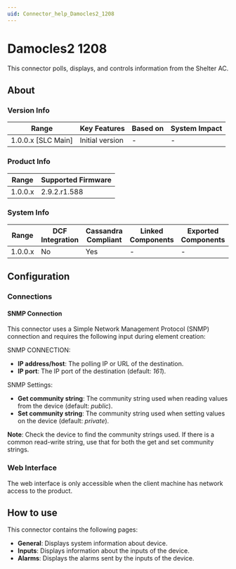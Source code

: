 ```yaml
---
uid: Connector_help_Damocles2_1208
---
```


# Damocles2 1208

This connector polls, displays, and controls information from the Shelter AC.

## About

### Version Info

| Range                | Key Features     | Based on     | System Impact     |
|----------------------|------------------|--------------|-------------------|
| 1.0.0.x [SLC Main]   | Initial version  | -            | -                 |

### Product Info

| Range     | Supported Firmware     |
|-----------|------------------------|
| 1.0.0.x   | 2.9.2.r1.588           |

### System Info

| Range     | DCF Integration     | Cassandra Compliant     | Linked Components     | Exported Components     |
|-----------|---------------------|-------------------------|-----------------------|-------------------------|
| 1.0.0.x   | No                  | Yes                     | -                     | -                       |

## Configuration

### Connections

#### SNMP Connection

This connector uses a Simple Network Management Protocol (SNMP) connection and requires the following input during element creation:

SNMP CONNECTION:

- **IP address/host**: The polling IP or URL of the destination.
- **IP port**: The IP port of the destination (default: *161*).

SNMP Settings:

- **Get community string**: The community string used when reading values from the device (default: *public*).
- **Set community string**: The community string used when setting values on the device (default: *private*).

**Note**: Check the device to find the community strings used. If there is a common read-write string, use that for both the get and set community strings.

### Web Interface

The web interface is only accessible when the client machine has network access to the product.

## How to use

This connector contains the following pages:

- **General**: Displays system information about device.
- **Inputs**: Displays information about the inputs of the device.
- **Alarms**: Displays the alarms sent by the inputs of the device.

